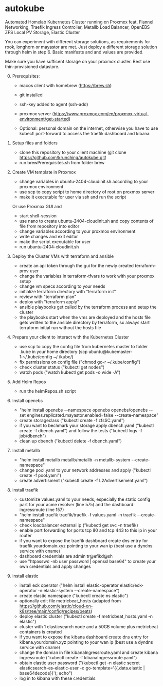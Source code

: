 # autokube
Automated Homelab Kubernetes Cluster running on Proxmox
feat. Flannel Networking,
      Traefik Ingress Controller,
      Metallb Load Balancer,
      OpenEBS ZFS Local PV Storage,
      Elastic Cluster

You can experiment with different storage solutions, as requirements for rook, longhorn or mayastor are met. Just deploy a different storage solution through helm in step 6. Basic manifests and and values are provided.

Make sure you have sufficent storage on your proxmox cluster. Best use thin-provisioned datastore.



0. Prerequisites:
    - macos client with homebrew (https://brew.sh)
    - git installed
    - ssh-key added to agent (ssh-add)
    - proxmox server (https://www.proxmox.com/en/proxmox-virtual-environment/get-started)
    
    - Optional: personal domain on the internet, otherwise you have to use kubectl port-forward to access the traefik dashboard and kibana
    

1. Setup files and folders
    - clone this repository to your client machine (git clone https://github.com/krunching/autokube.git)
    - run brewPrerequisites.sh from folder brew

2. Create VM template in Proxmox
    - change variables in ubuntu-2404-cloudinit.sh according to your proxmox environment
    - use scp to copy script to home directory of root on proxmox server
    - make it executable for user via ssh and run the script

   Or use Proxmox GUI and
    - start shell-session
    - use nano to create ubuntu-2404-cloudinit.sh and copy contents of file from repository into editor
    - change variables according to your proxmox environment
    - write changes and exit editor
    - make the script executable for user
    - run ubuntu-2404-cloudinit.sh

3. Deploy the Cluster VMs with terraform and ansible
    - create an api token through the gui for the newly created terraform-prov user
    - change the variables in terraform-tfvars to work with your proxmox setup
    - change vm specs according to your needs
    - initialize terraform directory with "terraform init"
    - review with "terraform plan"
    - deploy with "terraform apply"
    - ansible playbooks get called by the terraform process and setup the cluster
    - the playbooks start when the vms are deployed and the hosts file gets written to the ansible directory by terraform, so always start terraform initial run without the hosts file

4. Prepare your client to interact with the Kubernetes Cluster
    - use scp to copy the config file from kubernetes master to folder .kube in your home directory (scp ubuntu@kubemaster-1:~/.kube/config ~/./kube/)
    - fix permissions on config file ("chmod go-r  ~/.kube/config")
    - check cluster status ("kubectl get nodes")
    - watch pods ("watch kubectl get pods -o wide -A")

5. Add Helm Repos
    - run the helmRepos.sh script

6. Install openebs
    - "helm install openebs --namespace openebs openebs/openebs --set engines.replicated.mayastor.enabled=false --create-namespace"
    - create storageclass ("kubectl create -f zfsSC.yaml")
    - if you want to bechmark your storage apply dbench.yaml ("kubectl create -f dbench.yaml") and follow the tests ("kubectl logs -f job/dbench")
    - clean up dbench ("kubectl delete -f dbench.yaml")

7. Install metallb
    - "helm install metallb metallb/metallb -n metallb-system --create-namespace"
    - change pool.yaml to your network addresses and apply ("kubectl create -f pool.yaml")
    - create advertisment ("kubectl create -f L2Advertisement.yaml")


8. Install traefik
    - customize values.yaml to your needs, especially the static config part for your acme resolver (line 575) and the dashboard ingressroute (line 157)
    - "helm install traefik traefik/traefik -f values.yaml -n traefik --create-namespace"
    - check loadbalancer external ip ("kubectl get svc -n traefik)
    - enable port forwarding for ports tcp 80 and tcp 443 to this ip in your router
    - if you want to expose the traefik dashboard create dns entry for traefik.yourdomain.xyz pointing to your wan ip (best use a dyndns service with cname)
    - dashboard credentials are admin tr@efikd@sh
    - use "htpasswd -nb user password | openssl base64" to create your own credentials and apply changes


9. Install elastic
    - install eck operator ("helm install elastic-operator elastic/eck-operator -n elastic-system --create-namespace")
    - create elastic namespace ("kubectl create ns elastic")
    - optionally edit file metricbeat_hosts (adapted from https://github.com/elastic/cloud-on-k8s/tree/main/config/recipes/beats)
    - deploy elastic cluster ("kubectl create -f metricbeat_hosts.yaml -n elastic")
    - cluster with 1 elasticsearch node and a 50GB volume plus metricbeat containers is created 
    - if you want to expose the kibana dashboard create dns entry for kibana.yourdomain.xyz pointing to your wan ip (best use a dyndns service with cname)
    - change the domian in file kibanaIngressroute.yaml and create kibana ingressroute ("kubectl create -f kibanaIngressroute.yaml")
    - obtain elastic user password ("(kubectl get -n elastic secret elasticsearch-es-elastic-user -o go-template='{{.data.elastic | base64decode}}'); echo")
    - log in to kibana with these credentials
    